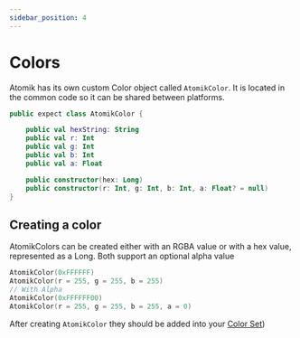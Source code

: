 ```yaml
---
sidebar_position: 4
---
```


# Colors

Atomik has its own custom Color object called `AtomikColor`. It is located in the common code so it can be shared between platforms.

```kotlin
public expect class AtomikColor {

    public val hexString: String
    public val r: Int
    public val g: Int
    public val b: Int
    public val a: Float

    public constructor(hex: Long)
    public constructor(r: Int, g: Int, b: Int, a: Float? = null)
}
```

## Creating a color

AtomikColors can be created either with an RGBA value or with a hex value, represented as a Long. Both support an optional alpha value

```kotlin
AtomikColor(0xFFFFFF)
AtomikColor(r = 255, g = 255, b = 255)
// With Alpha
AtomikColor(0xFFFFFF00)
AtomikColor(r = 255, g = 255, b = 255, a = 0)
```

After creating `AtomikColor` they should be added into your  [Color Set](./design-systems#colorset))